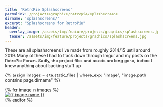 ```yaml
---
title: 'RetroPie Splashscreens'
permalink: /projects/graphics/retropie/splashscreens
dirname: 'splashscreens/'
excerpt: "Splashscreens for RetroPie"
header:
  overlay_image: /assets/img/feature/projects/graphics/splashscreens.jpg
  teaser: /assets/img/feature/projects/graphics/splashscreens.jpg
---
```


These are all splashscreens I've made from roughly 2014/15 until around 2019. Many of these I had to track down through Imgur and my posts on the RetroPie Forum. Sadly, the project files and assets are long gone, before I knew anything about backing stuff up

{% assign images = site.static_files | where_exp: "image", "image.path contains page.dirname" %}
<div class="image-gallery">
    {% for image in images %}
    <div class="box">
        <a href="{{ image.path }}">
            <img src="{{ image.path }}" alt="{{ image.name }}" class="img-gallery" loading="lazy" />
        </a>
    </div>
    {% endfor %}
</div>
